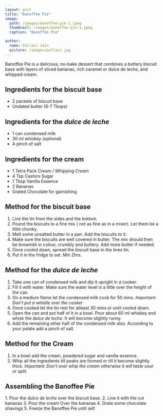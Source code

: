 ```yaml
---
layout: post
title: "Banoffee Pie"
image:
  path: /images/banoffee-pie-1.jpeg
  thumbnail: /images/banoffee-pie-1.jpeg
  caption: "Banoffee Pie"

author:
  name: Pallavi Jain
  picture: /images/pallavi.jpg
---
```


Banoffee Pie is a delicious, no-bake dessert that combines a buttery biscuit base with layers of sliced bananas, rich caramel or dulce de leche, and whipped cream.

## Ingredients for the biscuit base

- 2 packets of biscuit base
- ⁠Undated butter (6-7 Tbsps)

## Ingredients for the _dulce de leche_

- ⁠1 can condensed milk
- ⁠30 ml whiskey (optional)
- ⁠A pinch of salt

## Ingredients for the cream

- 1 Tetra Pack Cream / Whipping Cream
- 4 Tsp Castors Sugar
- ⁠1 Tbsp Vanilla Essence
- ⁠2 Bananas
- ⁠Grated Chocolate for garnishing

## Method for the biscuit base

1. ⁠Line the tin from the sides and the bottom.
2. ⁠Pound the biscuits to a fine mix ( not as fine as in a mixer). Let them be a little chunky.
3. ⁠Melt some unsalted butter in a pan. Add the biscuits to it.
4. ⁠Make sure the biscuits are well covered in butter. The mix should then be brownish in colour, crumbly and buttery. Add more butter if needed.
5. ⁠Once cooled down, spread the biscuit base in the lines tin.
6. ⁠Put it in the fridge to set. Min 2hrs.

## Method for the _dulce de leche_

1. ⁠Take one can of condensed milk and dip it upright in a cooker.
2. ⁠Fill it with water. Make sure the water level is a little over the height of the can.
3. ⁠On a medium flame let the condensed milk cook for
   50 mins. _Important: Don't put a whistle over the cooker_
4. ⁠Once cooked let the tin rest for atleast 30 mins or until cooled down.
5. ⁠Open the can and put half of it in a bowl. Pour about
   60 ml whiskey and whisk the _dulce de leche_. It will become slightly runny.
6. ⁠Add the remaining other half of the condensed milk also. According to your palate add a pinch of salt.

## Method for the Cream

1. ⁠In a bowl add the cream, powdered sugar and vanilla essence.
2. ⁠Whip all the ingredients till peaks are formed or till it become slightly thick. _Important: Don't over whip the cream otherwise it will taste sour or split._

## Assembling the Banoffee Pie

1.⁠ ⁠Pour the _dulce de leche_ over the biscuit base.
2.⁠ ⁠Line it with the cut bananas
3.⁠ ⁠Pour the cream Over the bananas
4.⁠ ⁠Grate some chocolate shavings
5.⁠ ⁠Freeze the Banoffee Pie until set!
